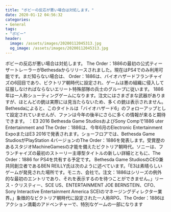 ```yaml
---
title: "ボビーの反応が悪い場合は対処します。"
date: 2020-01-12 04:56:32
categories:
- General
tags:
- "ボビー"
header:
  image: /assets/images/20200112045313.jpg
  og_image: /assets/images/20200112045313.jpg
---
```


ボビーの反応が悪い場合は対処します。 The Order：1886の最初の公式ティーザートレーラーがBethesdaからリリースされました。現在はPS4でのみ利用可能です。まだ知らない場合は、 Order：1886は、バイオハザードフランチャイズの6回目であり、ビクトリア朝時代に設定され、ゲームは悪の組織に侵入して征服しなければならないエリート特殊部隊の兵士のグループに従います。 1886年は一人称シューティングゲームになります。注文にはさまざまな武器がありますが、ほとんどの銃は実際には見当たらないため、多くの銃は表示されません。 Bethesdaによると、このタイトルは「バイオハザード6」のフォローアップとして設定されていませんが、ファンは今年の後半にさらに多くの情報が来ると期待できます。 ：E3 2016 Bethesda Game StudiosおよびSony Compで1886 uter Entertainment and The Order：1886は、今年6月のElectronic Entertainment ExpoまたはE3 2016で発表されます。ショーフロアでは、Bethesda Game StudiosがPlayStation 4バージョンのThe Order：1886を発表します。受賞歴のあるスタジオMachineGamesの才能を備えたビクトリア朝時代。ソニーは、フランチャイズの最初のストーリー主導型タイトルの新しい詳細とともに、The Order：1886 for PS4を共有する予定です。 Bethesda Game StudiosのCEO兼共同創立者であるBEN REILLY氏は次のように述べています。「E3は素晴らしいゲームが発見された場所です。モニカ、会社で。注文：1886はシリーズの例外的な最初のエントリであり、それを表示するのを待つことができません。」リース・クリスティー、SCE US、ENTERTAINMENT JOE BERNSTEIN、CFO、Sony Interactive Entertainment America SCEIのマネージングディレクター業界。」象徴的なビクトリア朝時代に設定された一人称RPG、The Order：1886はアクション満載のアドベンチャーで、特別なゲームの一部になります
